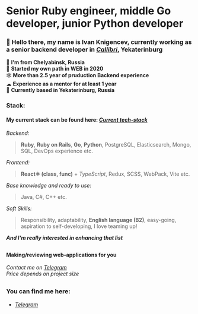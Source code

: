 #
# Senior Ruby engineer, middle Go developer, junior Python developer
### 👋 Hello there, my name is Ivan Knigencev, currently working as a senior backend developer in [*Callibri*](https://callibri.ru/), Yekaterinburg
📍 **I'm from Chelyabinsk, Russia**</br>
🧠 **Started my own path in WEB in 2020**</br>
🕸️ **More than 2.5 year of pruduction Backend experience**</br>
☁ **Experience as a mentor for at least 1 year**</br>
📌 **Currently based in Yekaterinburg, Russia**</br>

### Stack:

#### My current stack can be found here: [*Current tech-stack*](https://github.com/users/IKnigencev/projects)

*Backend:*

> **Ruby**, **Ruby on Rails**, **Go**, **Python**, PostgreSQL, Elasticsearch, Mongo, SQL, DevOps experience etc.

*Frontend:*

> **React⚛ (class, func)** + *TypeScript*, Redux, SCSS, WebPack, Vite etc.

*Base knowledge and ready to use:*

> Java, C#, C++ etc.

*Soft Skills:*

> Responsibility, adaptability, **English language (B2)**, easy-going, aspiration to self-developing, I love teaming up! 

***And I'm really interested in enhancing that list***
##
**Making/reviewing web-applications for you**</br>
</br>
*Contact me on [*Telegram*](https://t.me/IKnigencev)</br>
Price depends on *project size**</br>

##
### You can find me here: </br>
- [*Telegram*](https://t.me/IKnigencev) </br>

